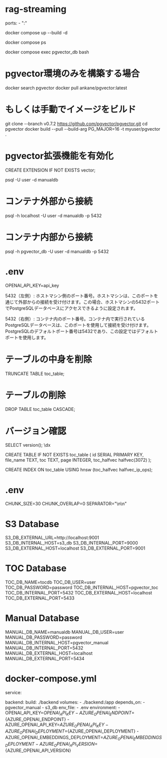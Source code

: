 # rag-streaming

ports:
    - "<Host Port>:<Container Port>"

docker compose up --build -d

docker compose ps

docker compose exec pgvector_db bash

# pgvector環境のみを構築する場合
docker search pgvector
docker pull ankane/pgvector:latest

# もしくは手動でイメージをビルド
git clone --branch v0.7.2 https://github.com/pgvector/pgvector.git
cd pgvector
docker build --pull --build-arg PG_MAJOR=16 -t myuser/pgvector .

# pgvector拡張機能を有効化
CREATE EXTENSION IF NOT EXISTS vector;

psql -U user -d manualdb

# コンテナ外部から接続
psql -h localhost -U user -d manualdb -p 5432

# コンテナ内部から接続
psql -h pgvector_db -U user -d manualdb -p 5432

# .env
OPENAI_API_KEY=api_key

5432（左側）: ホストマシン側のポート番号。ホストマシンは、このポートを通じて外部からの接続を受け付けます。この場合、ホストマシンの5432ポートでPostgreSQLデータベースにアクセスできるように設定されます。

5432（右側）: コンテナ内のポート番号。コンテナ内で実行されているPostgreSQLデータベースは、このポートを使用して接続を受け付けます。PostgreSQLのデフォルトポート番号は5432であり、この設定ではデフォルトポートを使用します。

# テーブルの中身を削除
TRUNCATE TABLE toc_table;

# テーブルの削除
DROP TABLE toc_table CASCADE;

# バージョン確認
SELECT version();
\dx

CREATE TABLE IF NOT EXISTS toc_table (
    id SERIAL PRIMARY KEY,
    file_name TEXT,
    toc TEXT,
    page INTEGER,
    toc_halfvec halfvec(3072)
);

CREATE INDEX ON toc_table USING hnsw (toc_halfvec halfvec_ip_ops);

# .env

CHUNK_SIZE=30
CHUNK_OVERLAP=0
SEPARATOR="\n\n"

# S3 Database
S3_DB_EXTERNAL_URL=http://localhost:9001
S3_DB_INTERNAL_HOST=s3_db
S3_DB_INTERNAL_PORT=9000
S3_DB_EXTERNAL_HOST=localhost
S3_DB_EXTERNAL_PORT=9001

# TOC Database
TOC_DB_NAME=tocdb
TOC_DB_USER=user
TOC_DB_PASSWORD=password
TOC_DB_INTERNAL_HOST=pgvector_toc
TOC_DB_INTERNAL_PORT=5432
TOC_DB_EXTERNAL_HOST=localhost
TOC_DB_EXTERNAL_PORT=5433

# Manual Database
MANUAL_DB_NAME=manualdb
MANUAL_DB_USER=user
MANUAL_DB_PASSWORD=password
MANUAL_DB_INTERNAL_HOST=pgvector_manual
MANUAL_DB_INTERNAL_PORT=5432
MANUAL_DB_EXTERNAL_HOST=localhost
MANUAL_DB_EXTERNAL_PORT=5434


# docker-compose.yml
service:

  backend:
    build: ./backend
    volumes:
      - ./backend:/app
    depends_on:
      - pgvector_manual
      - s3_db
    env_file:
      - .env
    environment:
      - OPENAI_API_KEY=${OPENAI_API_KEY}
      - AZURE_OPENAI_ENDPOINT=${AZURE_OPENAI_ENDPOINT}
      - AZURE_OPENAI_API_KEY=${AZURE_OPENAI_API_KEY}
      - AZURE_OPENAI_DEPLOYMENT=${AZURE_OPENAI_DEPLOYMENT}
      - AZURE_OPENAI_EMBEDDINGS_DEPLOYMENT=${AZURE_OPENAI_EMBEDDINGS_DEPLOYMENT}
      - AZURE_OPENAI_API_VERSION=${AZURE_OPENAI_API_VERSION}
